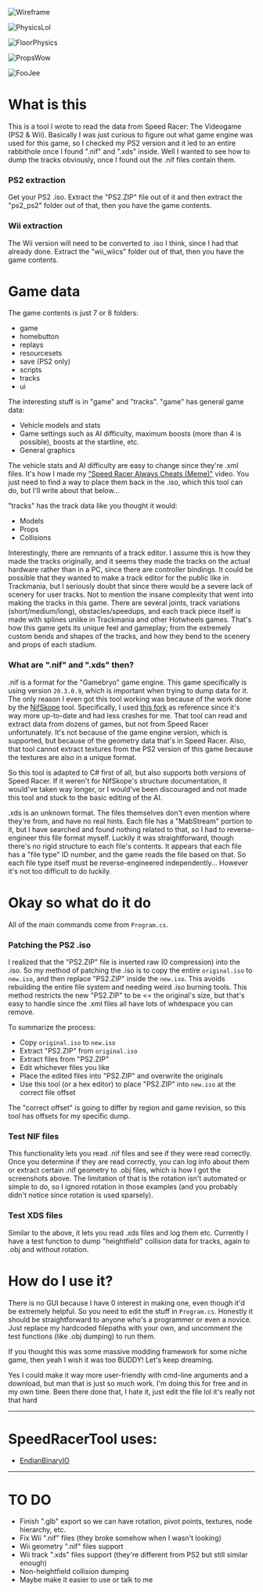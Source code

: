 ![Wireframe](https://github.com/Kermalis/SpeedRacerTool/assets/29823718/82762fde-3214-4080-b049-4cf3047588d7)

![PhysicsLol](https://github.com/Kermalis/SpeedRacerTool/assets/29823718/57b204b8-2240-4eed-a27c-0e598b463c74)

![FloorPhysics](https://github.com/Kermalis/SpeedRacerTool/assets/29823718/8723b883-a062-4c5e-8bc1-ba71843a572f)

![PropsWow](https://github.com/Kermalis/SpeedRacerTool/assets/29823718/e4ff604c-f1e9-42e4-b5f3-b34c1e737528)

![FooJee](https://github.com/Kermalis/SpeedRacerTool/assets/29823718/90d0c9ee-80b2-4cfb-98f0-6a87bfbfed7e)

# What is this
This is a tool I wrote to read the data from Speed Racer: The Videogame (PS2 & Wii).
Basically I was just curious to figure out what game engine was used for this game, so I checked my PS2 version and it led to an entire rabbithole once I found ".nif" and ".xds" inside.
Well I wanted to see how to dump the tracks obviously, once I found out the .nif files contain them.

### PS2 extraction
Get your PS2 .iso.
Extract the "PS2.ZIP" file out of it and then extract the "ps2_ps2" folder out of that, then you have the game contents.

### Wii extraction
The Wii version will need to be converted to .iso I think, since I had that already done.
Extract the "wii_wiics" folder out of that, then you have the game contents.

# Game data
The game contents is just 7 or 8 folders:
* game
* homebutton
* replays
* resourcesets
* save (PS2 only)
* scripts
* tracks
* ui

The interesting stuff is in "game" and "tracks".
"game" has general game data:
* Vehicle models and stats
* Game settings such as AI difficulty, maximum boosts (more than 4 is possible), boosts at the startline, etc.
* General graphics

The vehicle stats and AI difficulty are easy to change since they're .xml files.
It's how I made my ["Speed Racer Always Cheats (Meme)"](https://www.youtube.com/watch?v=lVawtFND6y8) video.
You just need to find a way to place them back in the .iso, which this tool can do, but I'll write about that below...

"tracks" has the track data like you thought it would:
* Models
* Props
* Collisions

Interestingly, there are remnants of a track editor.
I assume this is how they made the tracks originally, and it seems they made the tracks on the actual hardware rather than in a PC, since there are controller bindings.
It could be possible that they wanted to make a track editor for the public like in Trackmania, but I seriously doubt that since there would be a severe lack of scenery for user tracks.
Not to mention the insane complexity that went into making the tracks in this game.
There are several joints, track variations (short/medium/long), obstacles/speedups, and each track piece itself is made with splines unlike in Trackmania and other Hotwheels games.
That's how this game gets its unique feel and gameplay; from the extremely custom bends and shapes of the tracks, and how they bend to the scenery and props of each stadium.

### What are ".nif" and ".xds" then?
.nif is a format for the "Gamebryo" game engine.
This game specifically is using version `20.3.0.9`, which is important when trying to dump data for it.
The only reason I even got this tool working was because of the work done by the [NifSkope](https://github.com/niftools/nifskope) tool.
Specifically, I used [this fork](https://github.com/fo76utils/nifskope) as reference since it's way more up-to-date and had less crashes for me.
That tool can read and extract data from dozens of games, but not from Speed Racer unfortunately.
It's not because of the game engine version, which is supported, but because of the geometry data that's in Speed Racer.
Also, that tool cannot extract textures from the PS2 version of this game because the textures are also in a unique format.

So this tool is adapted to C# first of all, but also supports both versions of Speed Racer.
If it weren't for NifSkope's structure documentation, it would've taken way longer, or I would've been discouraged and not made this tool and stuck to the basic editing of the AI.

.xds is an unknown format.
The files themselves don't even mention where they're from, and have no real hints.
Each file has a "MabStream" portion to it, but I have searched and found nothing related to that, so I had to reverse-engineer this file format myself.
Luckily it was straightforward, though there's no rigid structure to each file's contents.
It appears that each file has a "file type" ID number, and the game reads the file based on that.
So each file type itself must be reverse-engineered independently...
However it's not too difficult to do luckily.

# Okay so what do it do
All of the main commands come from `Program.cs`.

### Patching the PS2 .iso
I realized that the "PS2.ZIP" file is inserted raw (0 compression) into the .iso.
So my method of patching the .iso is to copy the entire `original.iso` to `new.iso`, and then replace "PS2.ZIP" inside the `new.iso`.
This avoids rebuilding the entire file system and needing weird .iso burning tools.
This method restricts the new "PS2.ZIP" to be <= the original's size, but that's easy to handle since the .xml files all have lots of whitespace you can remove.

To summarize the process:
* Copy `original.iso` to `new.iso`
* Extract "PS2.ZIP" from `original.iso`
* Extract files from "PS2.ZIP"
* Edit whichever files you like
* Place the edited files into "PS2.ZIP" and overwrite the originals
* Use this tool (or a hex editor) to place "PS2.ZIP" into `new.iso` at the correct file offset

The "correct offset" is going to differ by region and game revision, so this tool has offsets for my specific dump.

### Test NIF files
This functionality lets you read .nif files and see if they were read correctly.
Once you determine if they are read correctly, you can log info about them or extract certain .nif geometry to .obj files, which is how I got the screenshots above.
The limitation of that is the rotation isn't automated or simple to do, so I ignored rotation in those examples (and you probably didn't notice since rotation is used sparsely).

### Test XDS files
Similar to the above, it lets you read .xds files and log them etc.
Currently I have a test function to dump "heightfield" collision data for tracks, again to .obj and without rotation.

# How do I use it?
There is no GUI because I have 0 interest in making one, even though it'd be extremely helpful.
So you need to edit the stuff in `Program.cs`.
Honestly it should be straightforward to anyone who's a programmer or even a novice.
Just replace my hardcoded filepaths with your own, and uncomment the test functions (like .obj dumping) to run them.

If you thought this was some massive modding framework for some niche game, then yeah I wish it was too BUDDY!
Let's keep dreaming.

Yes I could make it way more user-friendly with cmd-line arguments and a download, but man that is just so much work.
I'm doing this for free and in my own time.
Been there done that, I hate it, just edit the file lol it's really not that hard

----
# SpeedRacerTool uses:
* [EndianBinaryIO](https://github.com/Kermalis/EndianBinaryIO)

----
# TO DO
* Finish ".glb" export so we can have rotation, pivot points, textures, node hierarchy, etc.
* Fix Wii ".nif" files (they broke somehow when I wasn't looking)
* Wii geometry ".nif" files support
* Wii track ".xds" files support (they're different from PS2 but still similar enough)
* Non-heightfield collision dumping
* Maybe make it easier to use or talk to me